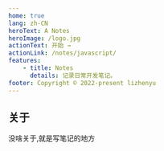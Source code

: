 ```yaml
---
home: true
lang: zh-CN
heroText: A Notes
heroImage: /logo.jpg
actionText: 开始 →
actionLink: /notes/javascript/
features:
    - title: Notes
      details: 记录日常开发笔记。
footer: Copyright © 2022-present lizhenyu
---
```


## 关于

没啥关于,就是写笔记的地方
